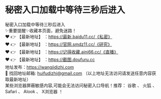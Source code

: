 # 秘密入口加载中等待三秒后进入
秘密入口加载中等待三秒后进入<br>
✨重要提醒✨收藏本页面，避免迷路！<br>
❤️ 👉 【最新地址】 ：https://最新.baidu11.cc/《私密》<br>
❤️ 👉 【最新地址】 ：https://官网.smdz11.cc/《研究》<br>
❤️ 👉 【最新地址】 ：https://记得收藏.aini66.cc/《直播》<br>
❤️ 👉 【最新地址】 ：https://截图.doufuru.cc<br>
地址发布：https://wangjidizhi.com<br>
📧 找回地址邮箱: huifudizhi@gmail.com （以上地址无法访问请发送任意内容获取最新地址）<br>
某些浏览器屏蔽敏感内容,可能会无法访问秘密入口导航！推荐： 谷歌 、 火狐 、 Safari 、 Alook 、 X浏览器 ！<br>
